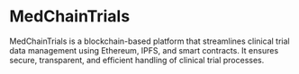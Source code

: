 # MedChainTrials
MedChainTrials is a blockchain-based platform that streamlines clinical trial data management using Ethereum, IPFS, and smart contracts. It ensures secure, transparent, and efficient handling of clinical trial processes.
